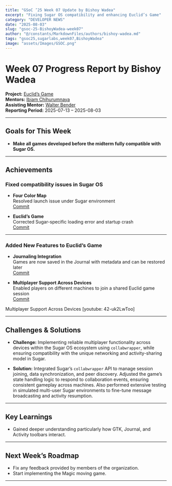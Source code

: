 ```yaml
---
title: "GSoC ’25 Week 07 Update by Bishoy Wadea"
excerpt: "Fixing Sugar OS compatibility and enhancing Euclid’s Game"
category: "DEVELOPER NEWS"
date: "2025-08-03"
slug: "gsoc-25-BishoyWadea-week07"
author: "@/constants/MarkdownFiles/authors/bishoy-wadea.md"
tags: "gsoc25,sugarlabs,week07,BishoyWadea"
image: "assets/Images/GSOC.png"
---
```


# Week 07 Progress Report by Bishoy Wadea

**Project:** [Euclid’s Game](https://github.com/Bishoywadea/Euclid-s-Game)  
**Mentors:** [Ibiam Chihurumnaya](https://github.com/chimosky)  
**Assisting Mentor:** [Walter Bender](https://github.com/walterbender/)  
**Reporting Period:** 2025-07-13 – 2025-08-03  

---

## Goals for This Week

- **Make all games developed before the midterm fully compatible with Sugar OS.**

---

## Achievements

### Fixed compatibility issues in Sugar OS

- **Four Color Map**  
  Resolved launch issue under Sugar environment  
  [Commit](https://github.com/Bishoywadea/Four-Color-Map/commit/7c7135b0234e81ebe27247383230ac824a4908c9)

- **Euclid’s Game**  
  Corrected Sugar-specific loading error and startup crash  
  [Commit](https://github.com/Bishoywadea/Euclid-s-Game/commit/f18dcec942b0063d4763100245ce501649289718)

---

### Added New Features to Euclid’s Game

- **Journaling Integration**  
  Games are now saved in the Journal with metadata and can be restored later  
  [Commit](https://github.com/Bishoywadea/Euclid-s-Game/commit/0e67b7df641c0ff89faac3206ad1cc45929081f1)

- **Multiplayer Support Across Devices**  
  Enabled players on different machines to join a shared Euclid game session  
  [Commit](https://github.com/Bishoywadea/Euclid-s-Game/commit/b3cd9de10159a67422f46f9fba4d54912b42a81e)

Multiplayer Support Across Devices [youtube: 42-uk2LwToo]

---

## Challenges & Solutions

- **Challenge:** Implementing reliable multiplayer functionality across devices within the Sugar OS ecosystem using `collabwrapper`, while ensuring compatibility with the unique networking and activity-sharing model in Sugar.

- **Solution:** Integrated Sugar’s `collabwrapper` API to manage session joining, data synchronization, and peer discovery. Adjusted the game’s state handling logic to respond to collaboration events, ensuring consistent gameplay across machines. Also performed extensive testing in simulated multi-user Sugar environments to fine-tune message broadcasting and activity resumption.


---

## Key Learnings

- Gained deeper understanding particularly how GTK, Journal, and Activity toolbars interact.

---

## Next Week’s Roadmap

- Fix any feedback provided by members of the organization.  
- Start implementing the Magic moving game.
---
